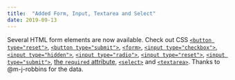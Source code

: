 ```yaml
---
title:  "Added Form, Input, Textarea and Select"
date: 2019-09-13
---
```


Several HTML form elements are now available. Check out CSS [`<button type="reset">`](/features/html-button-reset/), [`<button type="submit">`](/features/html-button-submit/), [`<form>`](/features/html-form/), [`<input type="checkbox">`](/features/html-input-checkbox/), [`<input type="hidden">`](/features/html-input-hidden/), [`<input type="radio">`](/features/html-input-radio/), [`<input type="reset">`](/features/html-input-reset/), [`<input type="submit">`](/features/html-input-submit/), [the `required` attribute](/features/html-required/), [`<select>`](/features/html-select/) and [`<textarea>`](/features/html-textarea/). Thanks to @m-j-robbins for the data.